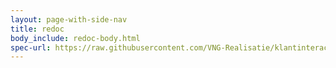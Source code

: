 ```yaml
---
layout: page-with-side-nav
title: redoc
body_include: redoc-body.html
spec-url: https://raw.githubusercontent.com/VNG-Realisatie/klantinteracties/main/docs/api_familie_klantinteracties/klantinteracties_CRUD/openapi.yaml
---
```

<redoc spec-url='{{page.spec-url}}'></redoc>
